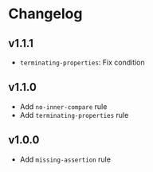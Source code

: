 # Changelog

## v1.1.1

- `terminating-properties`: Fix condition


## v1.1.0

- Add `no-inner-compare` rule
- Add `terminating-properties` rule


## v1.0.0

- Add `missing-assertion` rule

